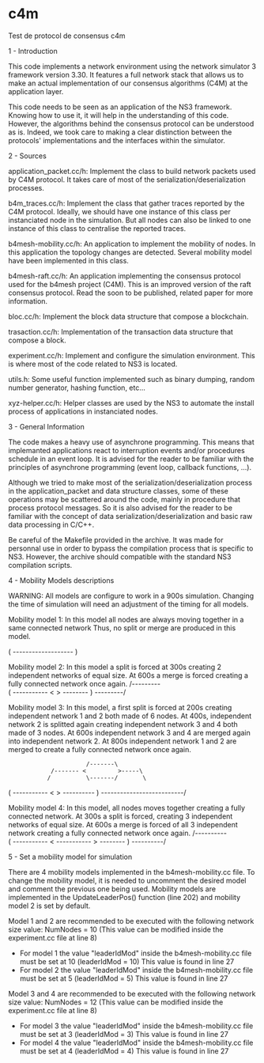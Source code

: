 # c4m

Test de protocol de consensus c4m

1 - Introduction

This code implements a network environment using the network simulator 3
framework version 3.30. It features a full network stack that allows us to make
an actual implementation of our consensus algorithms (C4M) at the
application layer.

This code needs to be seen as an application of the NS3 framework. Knowing how
to use it, it will help in the understanding of this code. However,
the algorithms behind the consensus protocol can be understood as is.
Indeed, we took care to making a clear distinction between the protocols'
implementations and the interfaces within the simulator.

2 - Sources

application_packet.cc/h: Implement the class to build network packets used by
                         C4M protocol. It takes care of most of the
                         serialization/deserialization processes.

b4m_traces.cc/h: Implement the class that gather traces reported by the
                 C4M protocol. Ideally, we should have one instance of this
                 class per instanciated node in the simulation.
                 But all nodes can also be linked to one instance of this class
                to centralise the reported traces.

b4mesh-mobility.cc/h: An application to implement the mobility of nodes.
                      In this application the topology changes are detected.
                      Several mobility model have been implemented in this class.

b4mesh-raft.cc/h: An application implementing the consensus protocol used for
                  the b4mesh project (C4M). This is an improved version of the
                  raft consensus protocol.
                  Read the soon to be published,  related paper for more
                  information.

bloc.cc/h: Implement the block data structure that compose a blockchain.

trasaction.cc/h: Implementation of the transaction data structure that compose a
                 block.

experiment.cc/h: Implement and configure the simulation environment. This is
                 where most of the code related to NS3 is located.

utils.h: Some useful function implemented such as binary dumping, random number
         generator, hashing function, etc...

xyz-helper.cc/h: Helper classes are used by the NS3 to automate the install
                process of applications in instanciated nodes.


3 - General Information

The code makes a heavy use of asynchrone programming. This means that
implemanted applications react to interruption events and/or procedures schedule
in an event loop. It is advised for the reader to be familiar with the
principles of asynchrone programming (event loop, callback functions, ...).

Although we tried to make most of the serialization/deserialization process in
the application_packet and data structure classes, some of these operations may
be scattered around the code, mainly in procedure that process protocol
messages. So it is also advised for the reader to be familiar with the concept
of data serialization/deserialization and basic raw data processing in C/C++.

Be careful of the Makefile provided in the archive. It was made for personnal use in
order to bypass the compilation process that is specific to NS3. However, the archive
should compatible with the standard NS3 compilation scripts.

4 - Mobility Models descriptions

WARNING: All models are configure to work in a 900s simulation. Changing the
time of simulation will need an adjustment of the timing for all models.

Mobility model 1:
In this model all nodes are always moving together in a same connected network
Thus, no split or merge are produced in this model.

( ------------------- )

Mobility model 2:
In this model a split is forced at 300s creating 2 independent networks of equal
size. At 600s a merge is forced creating a fully connected network once again.
               /---------\
( ----------- <           > -------- )
               \---------/

Mobility model 3:
In this model, a first split is forced at 200s creating independent network 1
and 2 both made of 6 nodes. At 400s, independent network 2 is splitted again
creating independent network 3 and 4 both made of 3 nodes. At 600s independent
network 3 and 4 are merged again into independent network 2. At 800s independent
network 1 and 2 are merged to create a fully connected network once again.

                          /-------\
                /------- <         >-----\
               /          \-------/       \
( ----------- <                            > ---------- )
               \--------------------------/

Mobility model 4:
In this model, all nodes moves together creating a fully connected network.
At 300s a split is forced, creating 3 independent networks of equal size.
At 600s a merge is forced of all 3 independent network creating a fully connected
network once again.
                /----------\
( ----------- < ----------- > -------- )
                \----------/


5 - Set a mobility model for simulation

There are 4 mobility models implemented in the b4mesh-mobility.cc file. To change
the mobility model, it is needed to uncomment the desired model and comment
the previous one being used. Mobility models are implemented in the
UpdateLeaderPos() function (line 202) and mobility model 2 is set by default.

Model 1 and 2 are recommended to be executed with the following network size value:
NumNodes = 10 (This value can be modified inside the experiment.cc file at
line 8)

- For model 1 the value "leaderIdMod" inside the b4mesh-mobility.cc file
  must be set at 10 (leaderIdMod = 10) This value is found in line 27
- For model 2 the value "leaderIdMod" inside the b4mesh-mobility.cc file
  must be set at 5 (leaderIdMod = 5) This value is found in line 27

Model 3 and 4 are recommended to be executed with the following network size value:
NumNodes = 12 (This value can be modified inside the experiment.cc file at
line 8)

- For model 3 the value "leaderIdMod" inside the b4mesh-mobility.cc file
  must be set at 3 (leaderIdMod = 3) This value is found in line 27
- For model 4 the value "leaderIdMod" inside the b4mesh-mobility.cc file
  must be set at 4 (leaderIdMod = 4) This value is found in line 27

